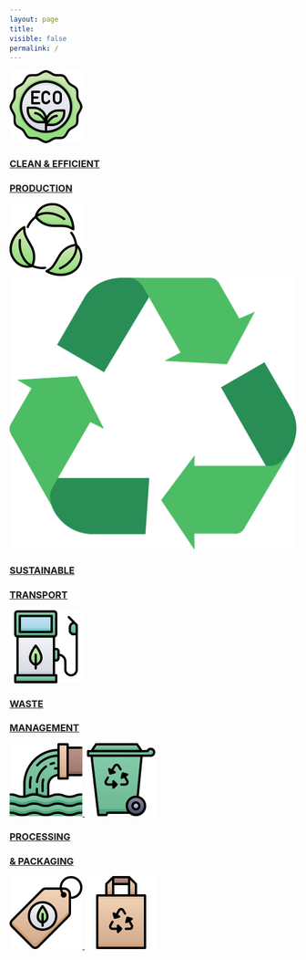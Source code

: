 ```yaml
---
layout: page
title:
visible: false
permalink: /
---
```



<div class="home">
    <a class="home-top" href="/production">
        <img class="home-svg" src="/assets/icons/DrawKit-Ecology/Color/Label.svg">
        <div>
            <h3>CLEAN & EFFICIENT</h3>
            <h3>PRODUCTION</h3>
        </div>
        <img class="home-svg" src="/assets/icons/DrawKit-Ecology/Color/Leaves.svg">
    </a>
    <img class="home-recycle-huge" src="/assets/Recycle.triangle.svg"/>
    <a class="home-center" href="/transport">
        <div>
            <h3>SUSTAINABLE</h3>
            <h3>TRANSPORT</h3>
        </div>
        <img class="home-svg" src="/assets/icons/DrawKit-Ecology/Color/Gas Station.svg">
    </a>
    <a class="home-left" href="/waste">
        <div>
            <h3>WASTE</h3>
            <h3>MANAGEMENT</h3>
        </div>
        <img class="home-svg" src="/assets/icons/DrawKit-Ecology/Color/Waste.svg">
        <img class="home-svg" src="/assets/icons/DrawKit-Ecology/Color/Trash.svg">
    </a>
    <a class="home-right" href="/packaging">
        <div>
            <h3>PROCESSING</h3>
            <h3>& PACKAGING</h3>
        </div>
        <img class="home-svg" src="/assets/icons/DrawKit-Ecology/Color/Eco Tag.svg">
        <img class="home-svg" src="/assets/icons/DrawKit-Ecology/Color/Paper bag.svg">
    </a>
</div>


<script>
    function lightTheme() {
        // TODO: modify if neccesary images
        // document.getElementById("hero-logo").src = "/assets/cryptotracker/logo-wide-light.png";
        console.log("Light theme");
    }

    function darkTheme() {
        console.log("Dark theme");
    }
</script>
